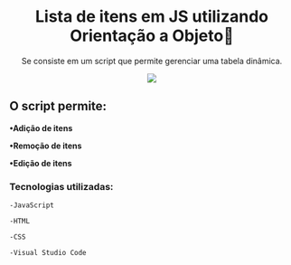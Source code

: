 <h1 align="center">Lista de itens em JS utilizando Orientação a Objeto📝</h1>
<p align="center">Se consiste em um script que permite gerenciar uma tabela dinâmica.</p>

<div align="center">
<img src="https://user-images.githubusercontent.com/85461392/200668082-9e0e9618-749d-4ae7-8e6e-1367c39bf4d2.png" />
</div>

<h2>O script permite:</h2>

**•Adição de itens**

**•Remoção de itens**

**•Edição de itens**

<h3>Tecnologias utilizadas:</h3>

`-JavaScript`

`-HTML`

`-CSS`

`-Visual Studio Code`

